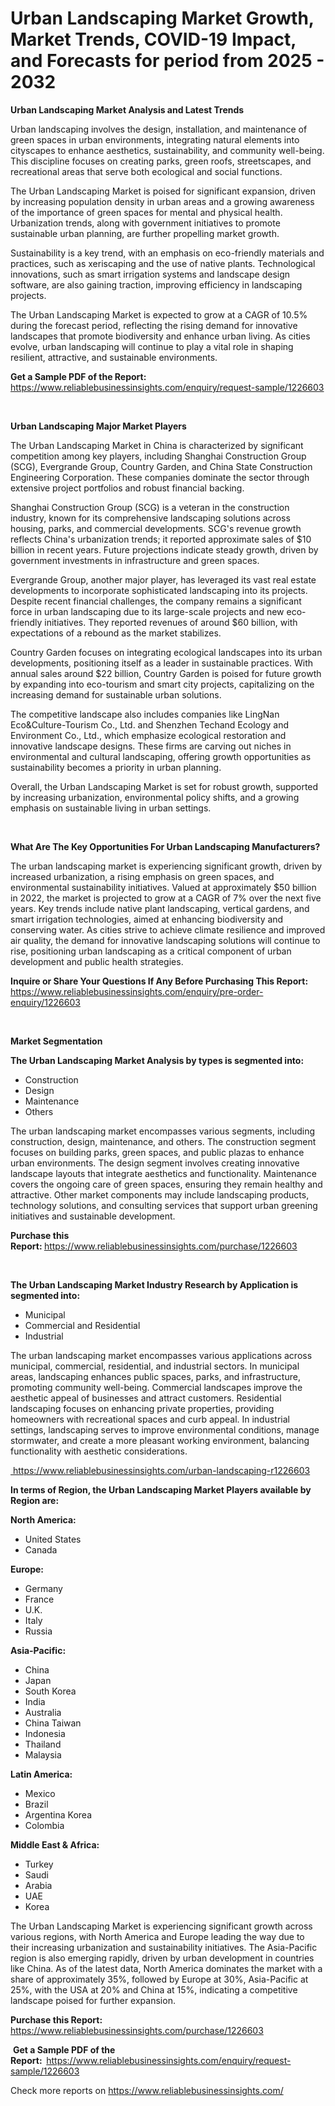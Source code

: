 <p><h1>Urban Landscaping Market Growth, Market Trends, COVID-19 Impact, and Forecasts for period from 2025 - 2032</h1></p><p><strong>Urban Landscaping Market Analysis and Latest Trends</strong></p>
<p><p>Urban landscaping involves the design, installation, and maintenance of green spaces in urban environments, integrating natural elements into cityscapes to enhance aesthetics, sustainability, and community well-being. This discipline focuses on creating parks, green roofs, streetscapes, and recreational areas that serve both ecological and social functions.</p><p>The Urban Landscaping Market is poised for significant expansion, driven by increasing population density in urban areas and a growing awareness of the importance of green spaces for mental and physical health. Urbanization trends, along with government initiatives to promote sustainable urban planning, are further propelling market growth. </p><p>Sustainability is a key trend, with an emphasis on eco-friendly materials and practices, such as xeriscaping and the use of native plants. Technological innovations, such as smart irrigation systems and landscape design software, are also gaining traction, improving efficiency in landscaping projects. </p><p>The Urban Landscaping Market is expected to grow at a CAGR of 10.5% during the forecast period, reflecting the rising demand for innovative landscapes that promote biodiversity and enhance urban living. As cities evolve, urban landscaping will continue to play a vital role in shaping resilient, attractive, and sustainable environments.</p></p>
<p><strong>Get a Sample PDF of the Report:&nbsp;</strong> <a href="https://www.reliablebusinessinsights.com/enquiry/request-sample/1226603?utm_campaign=3080&utm_medium=2&utm_source=Github&utm_content=ia&utm_term=09032025&utm_id=urban-landscaping">https://www.reliablebusinessinsights.com/enquiry/request-sample/1226603</a></p>
<p>&nbsp;</p>
<p><strong>Urban Landscaping Major Market Players</strong></p>
<p><p>The Urban Landscaping Market in China is characterized by significant competition among key players, including Shanghai Construction Group (SCG), Evergrande Group, Country Garden, and China State Construction Engineering Corporation. These companies dominate the sector through extensive project portfolios and robust financial backing.</p><p>Shanghai Construction Group (SCG) is a veteran in the construction industry, known for its comprehensive landscaping solutions across housing, parks, and commercial developments. SCG's revenue growth reflects China's urbanization trends; it reported approximate sales of $10 billion in recent years. Future projections indicate steady growth, driven by government investments in infrastructure and green spaces.</p><p>Evergrande Group, another major player, has leveraged its vast real estate developments to incorporate sophisticated landscaping into its projects. Despite recent financial challenges, the company remains a significant force in urban landscaping due to its large-scale projects and new eco-friendly initiatives. They reported revenues of around $60 billion, with expectations of a rebound as the market stabilizes.</p><p>Country Garden focuses on integrating ecological landscapes into its urban developments, positioning itself as a leader in sustainable practices. With annual sales around $22 billion, Country Garden is poised for future growth by expanding into eco-tourism and smart city projects, capitalizing on the increasing demand for sustainable urban solutions.</p><p>The competitive landscape also includes companies like LingNan Eco&Culture-Tourism Co., Ltd. and Shenzhen Techand Ecology and Environment Co., Ltd., which emphasize ecological restoration and innovative landscape designs. These firms are carving out niches in environmental and cultural landscaping, offering growth opportunities as sustainability becomes a priority in urban planning.</p><p>Overall, the Urban Landscaping Market is set for robust growth, supported by increasing urbanization, environmental policy shifts, and a growing emphasis on sustainable living in urban settings.</p></p>
<p>&nbsp;</p>
<p><strong>What Are The Key Opportunities For Urban Landscaping Manufacturers?</strong></p>
<p><p>The urban landscaping market is experiencing significant growth, driven by increased urbanization, a rising emphasis on green spaces, and environmental sustainability initiatives. Valued at approximately $50 billion in 2022, the market is projected to grow at a CAGR of 7% over the next five years. Key trends include native plant landscaping, vertical gardens, and smart irrigation technologies, aimed at enhancing biodiversity and conserving water. As cities strive to achieve climate resilience and improved air quality, the demand for innovative landscaping solutions will continue to rise, positioning urban landscaping as a critical component of urban development and public health strategies.</p></p>
<p><strong>Inquire or Share Your Questions If Any Before Purchasing This Report:</strong> <a href="https://www.reliablebusinessinsights.com/enquiry/pre-order-enquiry/1226603?utm_campaign=3080&utm_medium=2&utm_source=Github&utm_content=ia&utm_term=09032025&utm_id=urban-landscaping">https://www.reliablebusinessinsights.com/enquiry/pre-order-enquiry/1226603</a></p>
<p>&nbsp;</p>
<p><strong>Market Segmentation</strong></p>
<p><strong>The Urban Landscaping Market Analysis by types is segmented into:</strong></p>
<p><ul><li>Construction</li><li>Design</li><li>Maintenance</li><li>Others</li></ul></p>
<p><p>The urban landscaping market encompasses various segments, including construction, design, maintenance, and others. The construction segment focuses on building parks, green spaces, and public plazas to enhance urban environments. The design segment involves creating innovative landscape layouts that integrate aesthetics and functionality. Maintenance covers the ongoing care of green spaces, ensuring they remain healthy and attractive. Other market components may include landscaping products, technology solutions, and consulting services that support urban greening initiatives and sustainable development.</p></p>
<p><strong>Purchase this Report:&nbsp;</strong><a href="https://www.reliablebusinessinsights.com/purchase/1226603?utm_campaign=3080&utm_medium=2&utm_source=Github&utm_content=ia&utm_term=09032025&utm_id=urban-landscaping">https://www.reliablebusinessinsights.com/purchase/1226603</a></p>
<p>&nbsp;</p>
<p><strong>The Urban Landscaping Market Industry Research by Application is segmented into:</strong></p>
<p><ul><li>Municipal</li><li>Commercial and Residential</li><li>Industrial</li></ul></p>
<p><p>The urban landscaping market encompasses various applications across municipal, commercial, residential, and industrial sectors. In municipal areas, landscaping enhances public spaces, parks, and infrastructure, promoting community well-being. Commercial landscapes improve the aesthetic appeal of businesses and attract customers. Residential landscaping focuses on enhancing private properties, providing homeowners with recreational spaces and curb appeal. In industrial settings, landscaping serves to improve environmental conditions, manage stormwater, and create a more pleasant working environment, balancing functionality with aesthetic considerations.</p></p>
<p><a href="https://www.reliablebusinessinsights.com/urban-landscaping-r1226603?utm_campaign=3080&utm_medium=2&utm_source=Github&utm_content=ia&utm_term=09032025&utm_id=urban-landscaping">&nbsp;https://www.reliablebusinessinsights.com/urban-landscaping-r1226603</a></p>
<p><strong>In terms of Region, the Urban Landscaping Market Players available by Region are:</strong></p>
<p>
    <p> <strong> North America: </strong>
        <ul>
            <li>United States</li>
            <li>Canada</li>
        </ul>
        </p> 
    <p> <strong> Europe: </strong>
        <ul>
            <li>Germany</li>
            <li>France</li>
            <li>U.K.</li>
            <li>Italy</li>
            <li>Russia</li>
        </ul>
        </p> 
    <p> <strong> Asia-Pacific: </strong>
        <ul>
            <li>China</li>
            <li>Japan</li>
            <li>South Korea</li>
            <li>India</li>
            <li>Australia</li>
            <li>China Taiwan</li>
            <li>Indonesia</li>
            <li>Thailand</li>
            <li>Malaysia</li>
        </ul>
        </p> 
    <p> <strong> Latin America: </strong>
        <ul>
            <li>Mexico</li>
            <li>Brazil</li>
            <li>Argentina Korea</li>
            <li>Colombia</li>
        </ul>
        </p> 
    <p> <strong> Middle East & Africa: </strong>
        <ul>
            <li>Turkey</li>
            <li>Saudi</li>
            <li>Arabia</li>
            <li>UAE</li>
            <li>Korea</li>
        </ul>
    </p>
    </p>
<p><p>The Urban Landscaping Market is experiencing significant growth across various regions, with North America and Europe leading the way due to their increasing urbanization and sustainability initiatives. The Asia-Pacific region is also emerging rapidly, driven by urban development in countries like China. As of the latest data, North America dominates the market with a share of approximately 35%, followed by Europe at 30%, Asia-Pacific at 25%, with the USA at 20% and China at 15%, indicating a competitive landscape poised for further expansion.</p></p>
<p><strong>Purchase this Report: </strong><a href="https://www.reliablebusinessinsights.com/purchase/1226603?utm_campaign=3080&utm_medium=2&utm_source=Github&utm_content=ia&utm_term=09032025&utm_id=urban-landscaping">https://www.reliablebusinessinsights.com/purchase/1226603</a></p>
<p>&nbsp;<strong>Get a Sample PDF of the Report:&nbsp;&nbsp;</strong><a href="https://www.reliablebusinessinsights.com/enquiry/request-sample/1226603?utm_campaign=3080&utm_medium=2&utm_source=Github&utm_content=ia&utm_term=09032025&utm_id=urban-landscaping">https://www.reliablebusinessinsights.com/enquiry/request-sample/1226603</a></p>
<p><strong></strong></p>
<p>Check more reports on <a href="https://www.reliablebusinessinsights.com/?utm_campaign=3080&utm_medium=2&utm_source=Github&utm_content=ia&utm_term=09032025&utm_id=urban-landscaping">https://www.reliablebusinessinsights.com/</a></p>